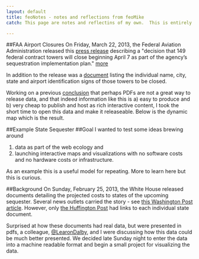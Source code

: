```yaml
---
layout: default
title: feoNotes - notes and reflections from feoMike
catch: This page are notes and reflectins of my own.  This is entirely a work of my own and not in any way associated with my employer.

--- 
```


##FAA Airport Closures
On Friday, March 22, 2013, the Federal Aviation Administration released this [press release](http://www.faa.gov/news/press_releases/news_story.cfm?newsId=14414) describing a "decision that 149 federal contract towers will close beginning April 7 as part of the agency’s sequestration implementation plan." [more](http://feomike.github.com/posts/2013/faa_closure)

In addition to the release was a [document](http://www.faa.gov/news/media/fct_closed.pdf) listing the individual name, city, state and airport identification signs of those towers to be closed.

Working on a previous [conclusion](http://feomike.github.com/posts/2013/state_seq) that perhaps PDFs are not a great way to release data, and that indeed information like this is a) easy to produce and b) very cheap to publish and host as rich interactive content, I took the short time to open this data and make it releaseable.  Below is the dynamic map which is the result.


##Example State Sequester
##Goal
I wanted to test some ideas brewing around

1. data as part of the web ecology and
2. launching interactive maps and visualizations with no software costs and no hardware costs or infrastructure.

As an example this is a useful model for repeating. More to learn here but this is curious.

##Background
On Sunday, February 25, 2013, the White House released documents detailing the projected costs to states of the upcoming sequester. Several news outlets carried the story - see [this Washington Post article](http://www.washingtonpost.com/business/white-house-releases-state-by-state-breakdown-of-sequesters-effects/2013/02/24/caeb71a0-7ec0-11e2-a350-49866afab584_story.html). However, only [the Huffington Post](http://www.huffingtonpost.com/2013/02/24/sequester-states_n_2755181.html) had links to each individual state document.

Surprised at how these documents had real data, but were presented in pdfs, a colleague, [@LearonDalby](https://twitter.com/LearonDalby), and I were discussing how this data could be much better presented. We decided late Sunday night to enter the data into a machine readable format and begin a small project for visualizing the data.


